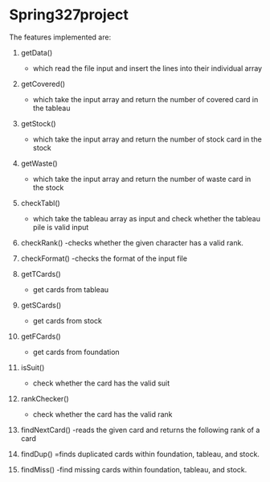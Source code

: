 # Spring327project

The features implemented are:
1.  getData() 
    - which read the file input and insert the lines into their individual array 

2.  getCovered()
    - which take the input array and return the number of covered card in the tableau

3.  getStock()
    - which take the input array and return the number of stock card in the stock 

4.  getWaste()
    - which take the input array and return the number of waste card in the stock 

5.  checkTabl()
    - which take the tableau array as input and check whether the tableau pile is valid input 

6.  checkRank()
    -checks whether the given character has a valid rank.  

7.  checkFormat()
    -checks the format of the input file

8.  getTCards()
    - get cards from tableau

9.  getSCards()
    - get cards from stock

10. getFCards()
    - get cards from foundation

11. isSuit()
    - check whether the card has the valid suit

12. rankChecker()
    - check whether the card has the valid rank

13. findNextCard()
    -reads the given card and returns the following rank of a card 

14. findDup()
    =finds duplicated cards within foundation, tableau, and stock.

15. findMiss()
    -find missing cards within foundation, tableau, and stock.
